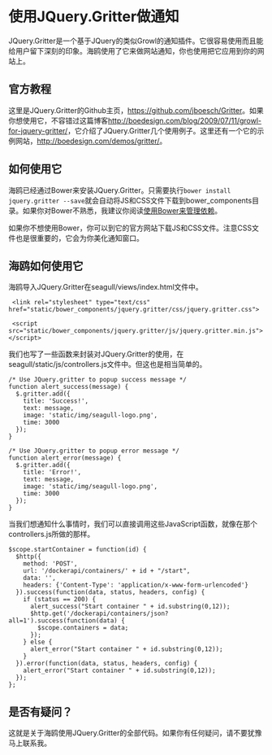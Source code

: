 
# 使用JQuery.Gritter做通知

JQuery.Gritter是一个基于JQuery的类似Growl的通知插件。它很容易使用而且能给用户留下深刻的印象。海鸥使用了它来做网站通知，你也使用把它应用到你的网站上。

## 官方教程

这里是JQuery.Gritter的Github主页，<https://github.com/jboesch/Gritter>。如果你想使用它，不容错过这篇博客<http://boedesign.com/blog/2009/07/11/growl-for-jquery-gritter/>，它介绍了JQuery.Gritter几个使用例子。这里还有一个它的示例网站，<http://boedesign.com/demos/gritter/>。

## 如何使用它

海鸥已经通过Bower来安装JQuery.Gritter。只需要执行`bower install jquery.gritter --save`就会自动将JS和CSS文件下载到bower_components目录。如果你对Bower不熟悉，我建议你阅读[使用Bower来管理依赖](use-bower-to-manage-dependency.md)。

如果你不想使用Bower，你可以到它的官方网站下载JS和CSS文件。注意CSS文件也是很重要的，它会为你美化通知窗口。

## 海鸥如何使用它

海鸥导入JQuery.Gritter在seagull/views/index.html文件中。

```
 <link rel="stylesheet" type="text/css" href="static/bower_components/jquery.gritter/css/jquery.gritter.css">

 <script src="static/bower_components/jquery.gritter/js/jquery.gritter.min.js"></script>
```

我们也写了一些函数来封装对JQuery.Gritter的使用，在seagull/static/js/controllers.js文件中。但这也是相当简单的。

```
/* Use JQuery.gritter to popup success message */
function alert_success(message) {
  $.gritter.add({
    title: 'Success!',
    text: message,
    image: 'static/img/seagull-logo.png',
    time: 3000
  });
}

/* Use JQuery.gritter to popup error message */
function alert_error(message) {
  $.gritter.add({
    title: 'Error!',
    text: message,
    image: 'static/img/seagull-logo.png',
    time: 3000
  });
}
```

当我们想通知什么事情时，我们可以直接调用这些JavaScript函数，就像在那个controllers.js所做的那样。

```
$scope.startContainer = function(id) {
  $http({
    method: 'POST',
    url: '/dockerapi/containers/' + id + "/start",
    data: '',
    headers: {'Content-Type': 'application/x-www-form-urlencoded'}
  }).success(function(data, status, headers, config) {
    if (status == 200) {
      alert_success("Start container " + id.substring(0,12));
      $http.get('/dockerapi/containers/json?all=1').success(function(data) {
        $scope.containers = data;
      });
    } else {
      alert_error("Start container " + id.substring(0,12));
    }
  }).error(function(data, status, headers, config) {
    alert_error("Start container " + id.substring(0,12));
  });
};
```

## 是否有疑问？

这就是关于海鸥使用JQuery.Gritter的全部代码。如果你有任何疑问，请不要犹豫马上联系我。

